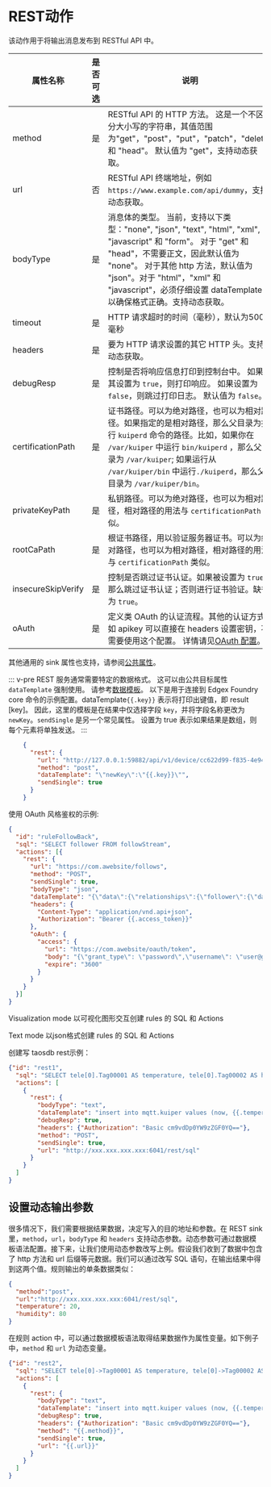 # REST动作

该动作用于将输出消息发布到 RESTful API 中。

| 属性名称               | 是否可选 | 说明                                                                                                                                                                                                                  |
|--------------------|------|---------------------------------------------------------------------------------------------------------------------------------------------------------------------------------------------------------------------|
| method             | 是    | RESTful API 的 HTTP 方法。 这是一个不区分大小写的字符串，其值范围为"get"，"post"，"put"，"patch"，"delete" 和 "head"。 默认值为 "get"，支持动态获取。                                                                                                         |
| url                | 否    | RESTful API 终端地址，例如 `https://www.example.com/api/dummy`，支持动态获取。                                                                                                                                                     |
| bodyType           | 是    | 消息体的类型。 当前，支持以下类型："none", "json", "text", "html", "xml", "javascript"  和 "form"。 对于 "get" 和 "head"，不需要正文，因此默认值为 "none"。 对于其他 http 方法，默认值为 "json"。对于 "html"，"xml" 和 "javascript"，必须仔细设置 dataTemplate 以确保格式正确。支持动态获取。 |
| timeout            | 是    | HTTP 请求超时的时间（毫秒），默认为5000毫秒                                                                                                                                                                                          |
| headers            | 是    | 要为 HTTP 请求设置的其它 HTTP 头。支持动态获取。                                                                                                                                                                                      |
| debugResp          | 是    | 控制是否将响应信息打印到控制台中。 如果将其设置为 `true`，则打印响应。 如果设置为`false`，则跳过打印日志。 默认值为 `false`。                                                                                                                                         |
| certificationPath  | 是    | 证书路径。可以为绝对路径，也可以为相对路径。如果指定的是相对路径，那么父目录为执行 `kuiperd` 命令的路径。比如，如果你在 `/var/kuiper` 中运行 `bin/kuiperd` ，那么父目录为 `/var/kuiper`; 如果运行从 `/var/kuiper/bin` 中运行`./kuiperd`，那么父目录为 `/var/kuiper/bin`。                           |
| privateKeyPath     | 是    | 私钥路径。可以为绝对路径，也可以为相对路径，相对路径的用法与 `certificationPath` 类似。                                                                                                                                                              |
| rootCaPath         | 是    | 根证书路径，用以验证服务器证书。可以为绝对路径，也可以为相对路径，相对路径的用法与 `certificationPath` 类似。                                                                                                                                                   |
| insecureSkipVerify | 是    | 控制是否跳过证书认证。如果被设置为 `true`，那么跳过证书认证；否则进行证书验证。缺省为 `true`。                                                                                                                                                              |
| oAuth              | 是    | 定义类 OAuth 的认证流程。其他的认证方式如 apikey 可以直接在 headers 设置密钥，不需要使用这个配置。 详情请见[OAuth 配置](../../sources/builtin/http_pull.md#OAuth)。                                                                                             |
其他通用的 sink 属性也支持，请参阅[公共属性](../overview.md#公共属性)。

::: v-pre
REST 服务通常需要特定的数据格式。 这可以由公共目标属性 `dataTemplate` 强制使用。 请参考[数据模板](../data_template.md)。 以下是用于连接到 Edgex Foundry core 命令的示例配置。dataTemplate`{{.key}}` 表示将打印出键值，即 result [key]。 因此，这里的模板是在结果中仅选择字段 `key`，并将字段名称更改为 `newKey`。`sendSingle` 是另一个常见属性。 设置为 true 表示如果结果是数组，则每个元素将单独发送。
:::

```json
    {
      "rest": {
        "url": "http://127.0.0.1:59882/api/v1/device/cc622d99-f835-4e94-b5cb-b1eff8699dc4/command/51fce08a-ae19-4bce-b431-b9f363bba705",
        "method": "post",
        "dataTemplate": "\"newKey\":\"{{.key}}\"",
        "sendSingle": true
      }
    }
```

使用 OAuth 风格鉴权的示例:

```json
{
  "id": "ruleFollowBack",
  "sql": "SELECT follower FROM followStream",
  "actions": [{
    "rest": {
      "url": "https://com.awebsite/follows",
      "method": "POST",
      "sendSingle": true,
      "bodyType": "json",
      "dataTemplate": "{\"data\":{\"relationships\":{\"follower\":{\"data\":{\"type\":\"users\",\"id\":\"1398589\"}},\"followed\":{\"data\":{\"type\":\"users\",\"id\":\"{{.follower}}\"}}},\"type\":\"follows\"}}",
      "headers": {
        "Content-Type": "application/vnd.api+json",
        "Authorization": "Bearer {{.access_token}}"
      },
      "oAuth": {
        "access": {
          "url": "https://com.awebsite/oauth/token",
          "body": "{\"grant_type\": \"password\",\"username\": \"user@gmail.com\",\"password\": \"mypass\"}",
          "expire": "3600"
        }
      }
    }
  }]
}
```

Visualization mode
以可视化图形交互创建 rules 的 SQL 和 Actions

Text mode
以json格式创建 rules 的 SQL 和 Actions

创建写 taosdb rest示例：

```json
{"id": "rest1",
  "sql": "SELECT tele[0].Tag00001 AS temperature, tele[0].Tag00002 AS humidity FROM neuron", 
  "actions": [
    {
      "rest": {
        "bodyType": "text",
        "dataTemplate": "insert into mqtt.kuiper values (now, {{.temperature}}, {{.humidity}})", 
        "debugResp": true,
        "headers": {"Authorization": "Basic cm9vdDp0YW9zZGF0YQ=="},
        "method": "POST",
        "sendSingle": true,
        "url": "http://xxx.xxx.xxx.xxx:6041/rest/sql"
      }
    }
  ]
}
```

## 设置动态输出参数

很多情况下，我们需要根据结果数据，决定写入的目的地址和参数。在 REST sink 里，`method`，`url`，`bodyType` 和 `headers` 支持动态参数。动态参数可通过数据模板语法配置。接下来，让我们使用动态参数改写上例。假设我们收到了数据中包含了 http 方法和 url 后缀等元数据。我们可以通过改写 SQL 语句，在输出结果中得到这两个值。规则输出的单条数据类似：

```json
{
  "method":"post",
  "url":"http://xxx.xxx.xxx.xxx:6041/rest/sql",
  "temperature": 20,
  "humidity": 80
}
```

在规则 action 中，可以通过数据模板语法取得结果数据作为属性变量。如下例子中，`method` 和 `url` 为动态变量。

```json
{"id": "rest2",
  "sql": "SELECT tele[0]->Tag00001 AS temperature, tele[0]->Tag00002 AS humidity, method, concat(\"http://xxx.xxx.xxx.xxx:6041/rest/sql\", urlPostfix) as url FROM neuron", 
  "actions": [
    {
      "rest": {
        "bodyType": "text",
        "dataTemplate": "insert into mqtt.kuiper values (now, {{.temperature}}, {{.humidity}})", 
        "debugResp": true,
        "headers": {"Authorization": "Basic cm9vdDp0YW9zZGF0YQ=="},
        "method": "{{.method}}",
        "sendSingle": true,
        "url": "{{.url}}"
      }
    }
  ]
}
```
